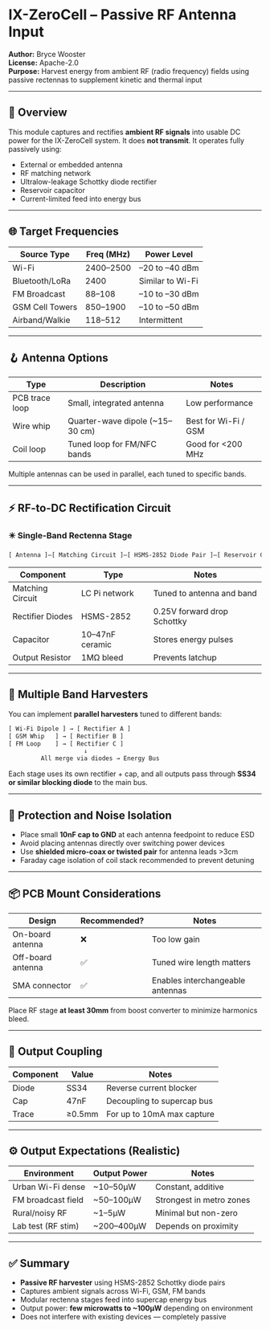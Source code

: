 # IX-ZeroCell – Passive RF Antenna Input

**Author:** Bryce Wooster  
**License:** Apache-2.0  
**Purpose:** Harvest energy from ambient RF (radio frequency) fields using passive rectennas to supplement kinetic and thermal input

---

## 📡 Overview

This module captures and rectifies **ambient RF signals** into usable DC power for the IX-ZeroCell system. It does **not transmit**. It operates fully passively using:

- External or embedded antenna  
- RF matching network  
- Ultralow-leakage Schottky diode rectifier  
- Reservoir capacitor  
- Current-limited feed into energy bus

---

## 🌐 Target Frequencies

| Source Type      | Freq (MHz) | Power Level     |
|------------------|------------|-----------------|
| Wi-Fi            | 2400–2500  | –20 to –40 dBm  
| Bluetooth/LoRa   | 2400       | Similar to Wi-Fi  
| FM Broadcast     | 88–108     | –10 to –30 dBm  
| GSM Cell Towers  | 850–1900   | –10 to –50 dBm  
| Airband/Walkie   | 118–512    | Intermittent    

---

## 🪝 Antenna Options

| Type          | Description                        | Notes                       |
|---------------|------------------------------------|-----------------------------|
| PCB trace loop| Small, integrated antenna          | Low performance  
| Wire whip     | Quarter-wave dipole (~15–30 cm)    | Best for Wi-Fi / GSM  
| Coil loop     | Tuned loop for FM/NFC bands        | Good for <200 MHz  

Multiple antennas can be used in parallel, each tuned to specific bands.

---

## ⚡ RF-to-DC Rectification Circuit

### ✴️ Single-Band Rectenna Stage

```txt
[ Antenna ]—[ Matching Circuit ]—[ HSMS-2852 Diode Pair ]—[ Reservoir Cap ]—[ Output to Energy Bus ]
```

| Component            | Type             | Notes                           |
|----------------------|------------------|----------------------------------|
| Matching Circuit     | LC Pi network    | Tuned to antenna and band  
| Rectifier Diodes     | HSMS-2852        | 0.25V forward drop Schottky  
| Capacitor            | 10–47nF ceramic  | Stores energy pulses  
| Output Resistor      | 1MΩ bleed        | Prevents latchup  

---

## 🧠 Multiple Band Harvesters

You can implement **parallel harvesters** tuned to different bands:

```txt
[ Wi-Fi Dipole ] → [ Rectifier A ]
[ GSM Whip   ] → [ Rectifier B ]
[ FM Loop    ] → [ Rectifier C ]
                     ↓
         All merge via diodes → Energy Bus
```

Each stage uses its own rectifier + cap, and all outputs pass through **SS34 or similar blocking diode** to the main bus.

---

## 🧲 Protection and Noise Isolation

- Place small **10nF cap to GND** at each antenna feedpoint to reduce ESD  
- Avoid placing antennas directly over switching power devices  
- Use **shielded micro-coax or twisted pair** for antenna leads >3cm  
- Faraday cage isolation of coil stack recommended to prevent detuning

---

## 📦 PCB Mount Considerations

| Design             | Recommended? | Notes                           |
|--------------------|--------------|----------------------------------|
| On-board antenna   | ❌           | Too low gain  
| Off-board antenna  | ✅           | Tuned wire length matters  
| SMA connector      | ✅           | Enables interchangeable antennas  

Place RF stage **at least 30mm** from boost converter to minimize harmonics bleed.

---

## 🔌 Output Coupling

| Component | Value      | Notes                        |
|-----------|------------|-------------------------------|
| Diode     | SS34       | Reverse current blocker  
| Cap       | 47nF       | Decoupling to supercap bus  
| Trace     | ≥0.5mm     | For up to 10mA max capture  

---

## ⚙️ Output Expectations (Realistic)

| Environment         | Output Power | Notes                        |
|---------------------|--------------|------------------------------|
| Urban Wi-Fi dense   | ~10–50µW     | Constant, additive  
| FM broadcast field  | ~50–100µW    | Strongest in metro zones  
| Rural/noisy RF      | ~1–5µW       | Minimal but non-zero  
| Lab test (RF stim)  | ~200–400µW   | Depends on proximity  

---

## ✅ Summary

- **Passive RF harvester** using HSMS-2852 Schottky diode pairs  
- Captures ambient signals across Wi-Fi, GSM, FM bands  
- Modular rectenna stages feed into supercap energy bus  
- Output power: **few microwatts to ~100µW** depending on environment  
- Does not interfere with existing devices — completely passive


